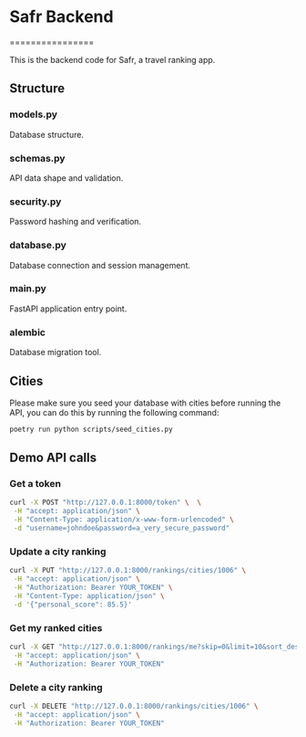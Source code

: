 # Safr Backend

================

This is the backend code for Safr, a travel ranking app.

## Structure

### models.py

Database structure.

### schemas.py

API data shape and validation.

### security.py

Password hashing and verification.

### database.py

Database connection and session management.

### main.py

FastAPI application entry point.

### alembic

Database migration tool.

## Cities

Please make sure you seed your database with cities before running the API, you can do this by running the following command:

```bash
poetry run python scripts/seed_cities.py
```

## Demo API calls

### Get a token

```bash
curl -X POST "http://127.0.0.1:8000/token" \  \
 -H "accept: application/json" \
 -H "Content-Type: application/x-www-form-urlencoded" \
 -d "username=johndoe&password=a_very_secure_password"
```

### Update a city ranking

```bash
curl -X PUT "http://127.0.0.1:8000/rankings/cities/1006" \
 -H "accept: application/json" \
 -H "Authorization: Bearer YOUR_TOKEN" \
 -H "Content-Type: application/json" \
 -d '{"personal_score": 85.5}'
```

### Get my ranked cities

```bash
curl -X GET "http://127.0.0.1:8000/rankings/me?skip=0&limit=10&sort_desc=true" \
 -H "accept: application/json" \
 -H "Authorization: Bearer YOUR_TOKEN"
```

### Delete a city ranking

```bash
curl -X DELETE "http://127.0.0.1:8000/rankings/cities/1006" \
 -H "accept: application/json" \
 -H "Authorization: Bearer YOUR_TOKEN"
```
